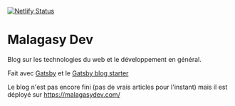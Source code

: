 [![Netlify Status](https://api.netlify.com/api/v1/badges/3dfa3079-3c3b-4817-adc0-6e4124721504/deploy-status)](https://app.netlify.com/sites/malagasydev/deploys)

# Malagasy Dev

Blog sur les technologies du web et le développement en général.

Fait avec [Gatsby](https://www.gatsbyjs.org/) et le [Gatsby blog starter](https://github.com/gatsbyjs/gatsby-starter-blog)

Le blog n'est pas encore fini (pas de vrais articles pour l'instant) mais il est déployé sur https://malagasydev.com/
